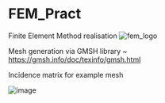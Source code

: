 # FEM_Pract
Finite Element Method realisation
![fem_logo](https://github.com/MihailTsybakov/FEM_Pract/assets/62279777/3bc79ded-93c1-47f1-b018-61808ea22b61)

Mesh generation via GMSH library
~ https://gmsh.info/doc/texinfo/gmsh.html

Incidence matrix for example mesh

![image](https://github.com/MihailTsybakov/FEM_Pract/assets/62279777/a7c62ce8-b3c8-4281-bbbf-7e0719d5cc66)

